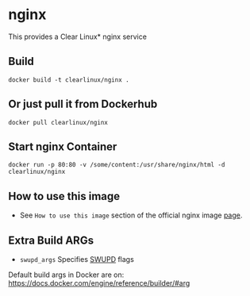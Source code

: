 nginx
==========
This provides a Clear Linux* nginx service

Build
-----
```
docker build -t clearlinux/nginx .
```

Or just pull it from Dockerhub
---------------------------
```
docker pull clearlinux/nginx
```

Start nginx Container
-----------------------
```
docker run -p 80:80 -v /some/content:/usr/share/nginx/html -d clearlinux/nginx
```

How to use this image
---------------------
- See ``How to use this image`` section of the official nginx image [page](https://hub.docker.com/_/nginx).

Extra Build ARGs
----------------
- ``swupd_args`` Specifies [SWUPD](https://github.com/clearlinux/swupd-client/blob/master/docs/swupd.1.rst#options) flags

Default build args in Docker are on: https://docs.docker.com/engine/reference/builder/#arg
